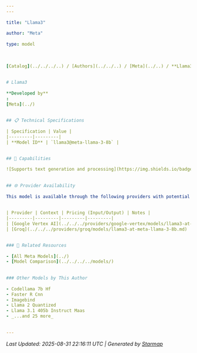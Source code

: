 ```yaml
---
---
  
title: "Llama3"
  
author: "Meta"
  
type: model
  
  
  
[Catalog](../../../..) / [Authors](../../..) / [Meta](../..) / **Llama3**
  
  
# Llama3
  
**Developed by**
: 
[Meta](../)
  
  
## 📋 Technical Specifications
  
| Specification | Value |
|---------|---------|
| **Model ID** | `llama3@meta-llama-3-8b` |

  
## 🎯 Capabilities
  
![Supports text generation and processing](https://img.shields.io/badge/text-✓-blue) ![Supported input modalities](https://img.shields.io/badge/input-text-teal) ![Supported output modalities](https://img.shields.io/badge/output-text-cyan) ![Accepts tool definitions in requests](https://img.shields.io/badge/tools-✓-yellow) ![Supports basic reasoning](https://img.shields.io/badge/reasoning-✓-lime) ![Temperature sampling control](https://img.shields.io/badge/temperature-core-red) ![Nucleus sampling (top-p)](https://img.shields.io/badge/top__p-core-red) ![Maximum token limit](https://img.shields.io/badge/max__tokens-core-blue) ![Response streaming](https://img.shields.io/badge/streaming-✓-cyan)
  
  
## 🌐 Provider Availability
  
This model is available through the following providers with potential variations:
  
  
| Provider | Context | Pricing (Input/Output) | Notes |
|---------|---------|---------|---------|
| [Google Vertex AI](../../../providers/google-vertex/models/llama3-at-meta-llama-3-8b.md) | — | — |  |
| [Groq](../../../providers/groq/models/llama3-at-meta-llama-3-8b.md) | — | — |  |

  
### 🔗 Related Resources
  
- [All Meta Models](../)
- [Model Comparison](../../../../models/)
  
  
### Other Models by This Author
  
- Codellama 7b Hf
- Faster R Cnn
- Imagebind
- Llama 2 Quantized
- Llama 3.1 405b Instruct Maas
- _...and 25 more_
  
  
---
```

*Last Updated: 2025-08-31 22:16:11 UTC | Generated by [Starmap](https://github.com/agentstation/starmap)*